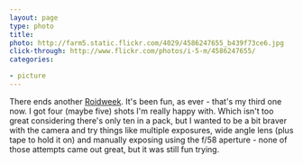 ```yaml
---
layout: page
type: photo
title: 
photo: http://farm5.static.flickr.com/4029/4586247655_b439f73ce6.jpg
click-through: http://www.flickr.com/photos/i-5-m/4586247655/
categories: 

- picture
---
```

There ends another [Roidweek](http://www.flickr.com/groups/polaroidweek2010/). It's been fun, as ever - that's my third one now. I got four (maybe five) shots I'm really happy with. Which isn't too great considering there's only ten in a pack, but I wanted to be a bit braver with the camera and try things like multiple exposures, wide angle lens (plus tape to hold it on) and manually exposing using the f/58 aperture - none of those attempts came out great, but it was still fun trying.
